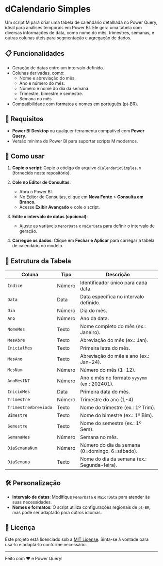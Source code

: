 # dCalendario Simples

Um script M para criar uma tabela de calendário detalhada no Power Query, ideal para análises temporais em Power BI. Ele gera uma tabela com diversas informações de data, como nome do mês, trimestres, semanas, e outras colunas úteis para segmentação e agregação de dados.

## 📋 Funcionalidades

- Geração de datas entre um intervalo definido.
- Colunas derivadas, como:
  - Nome e abreviação do mês.
  - Ano e número do mês.
  - Número e nome do dia da semana.
  - Trimestre, bimestre e semestre.
  - Semana no mês.
- Compatibilidade com formatos e nomes em português (pt-BR).

## 🔧 Requisitos

- **Power BI Desktop** ou qualquer ferramenta compatível com **Power Query**.
- Versão mínima do Power BI para suportar scripts M modernos.

## 🚀 Como usar

1. **Copie o script**:
   Copie o código do arquivo `dCalendarioSimples.m` (fornecido neste repositório).

2. **Cole no Editor de Consultas**:
   - Abra o Power BI.
   - No Editor de Consultas, clique em **Nova Fonte** > **Consulta em Branco**.
   - Acesse **Exibir Avançado** e cole o script.

3. **Edite o intervalo de datas (opcional)**:
   - Ajuste as variáveis `MenorData` e `MaiorData` para definir o intervalo de geração.

4. **Carregue os dados**:
   Clique em **Fechar e Aplicar** para carregar a tabela de calendário no modelo.

## 📜 Estrutura da Tabela

| Coluna              | Tipo        | Descrição                                           |
|---------------------|-------------|---------------------------------------------------|
| `Índice`           | Número      | Identificador único para cada data.               |
| `Data`             | Data        | Data específica no intervalo definido.            |
| `Dia`              | Número      | Dia do mês.                                        |
| `Ano`              | Número      | Ano da data.                                       |
| `NomeMes`          | Texto       | Nome completo do mês (ex.: Janeiro).              |
| `MesAbre`          | Texto       | Abreviação do mês (ex.: Jan).                     |
| `InicialMes`       | Texto       | Primeira letra do mês.                            |
| `MesAno`           | Texto       | Abreviação do mês e ano (ex.: Jan-24).            |
| `MesNum`           | Número      | Número do mês (1-12).                             |
| `AnoMesINT`        | Número      | Ano e mês no formato `yyyymm` (ex.: 202401).      |
| `InicioMes`        | Data        | Primeira data do mês.                             |
| `Trimestre`        | Número      | Trimestre do ano (1-4).                           |
| `TrimestreAbreviado` | Texto     | Nome do trimestre (ex.: 1º Trim).                 |
| `Bimestre`         | Texto       | Nome do bimestre (ex.: 1º Bim).                   |
| `Semestre`         | Texto       | Nome do semestre (ex.: 1º Sem).                   |
| `SemanaMes`        | Número      | Semana no mês.                                    |
| `DiaSemanaNum`     | Número      | Número do dia da semana (0=domingo, 6=sábado).    |
| `DiaSemana`        | Texto       | Nome do dia da semana (ex.: Segunda-feira).       |

## 🛠️ Personalização

- **Intervalo de datas**: Modifique `MenorData` e `MaiorData` para atender às suas necessidades.
- **Nomes e formatos**: O script utiliza configurações regionais de `pt-BR`, mas pode ser adaptado para outros idiomas.

## 📄 Licença

Este projeto está licenciado sob a [MIT License](LICENSE). Sinta-se à vontade para usá-lo e adaptá-lo conforme necessário.

---

Feito com ❤️ e Power Query!
